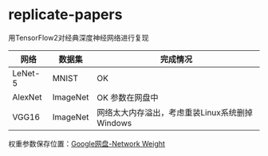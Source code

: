 # replicate-papers
用TensorFlow2对经典深度神经网络进行复现

| 网络    | 数据集   | 完成情况                                       |
| ------- | -------- | ---------------------------------------------- |
| LeNet-5 | MNIST    | OK                                             |
| AlexNet | ImageNet | OK 参数在网盘中                                |
| VGG16   | ImageNet | 网络太大内存溢出，考虑重装Linux系统删掉Windows |

权重参数保存位置：[Google网盘-Network Weight](https://drive.google.com/drive/folders/1QfcO48rSF8vZmNhZVBlCgMoQRXN_bUoJ?usp=sharing)
